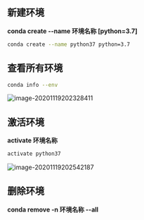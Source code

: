 ## 新建环境

**conda create --name 环境名称 [python=3.7]** 

```bash
conda create --name python37 python=3.7
```

## 查看所有环境

```bash
conda info --env
```

![image-20201119202328411](https://img2020.cnblogs.com/blog/2213660/202011/2213660-20201119202329497-1391796357.png)

## 激活环境

**activate 环境名称** 

```bash
activate python37
```

![image-20201119202542187](https://img2020.cnblogs.com/blog/2213660/202011/2213660-20201119202542848-1538101466.png)

## 删除环境

**conda remove -n 环境名称 --all** 